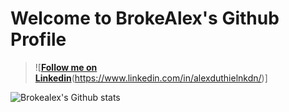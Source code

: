 # Welcome to BrokeAlex's Github Profile

> ![[**Follow me on Linkedin**](https://cdn2.iconfinder.com/data/icons/simple-social-media-shadow/512/14-512.png)(https://www.linkedin.com/in/alexduthielnkdn/)]

![Brokealex's Github stats](https://github-readme-stats.vercel.app/api?username=brokealex&show_icons=true&theme=solarized-dark&count_private=true)
